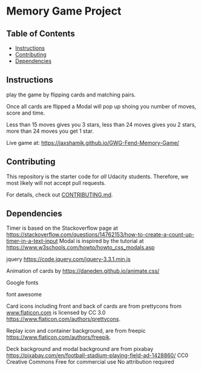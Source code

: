 # Memory Game Project

## Table of Contents

* [Instructions](#instructions)
* [Contributing](#contributing)
* [Dependencies](#dependencies)

## Instructions

play the game by flipping cards and matching pairs.

Once all cards are flipped a Modal will pop up shoing you number of moves, score and time.

Less than 15 moves gives you 3 stars, less than 24 moves gives you 2 stars, more than 24 moves you get 1 star.

Live game at: https://jaxshamik.github.io/GWG-Fend-Memory-Game/

## Contributing

This repository is the starter code for _all_ Udacity students. Therefore, we most likely will not accept pull requests.

For details, check out [CONTRIBUTING.md](CONTRIBUTING.md).

## Dependencies
Timer is based on the Stackoverflow page at https://stackoverflow.com/questions/14762153/how-to-create-a-count-up-timer-in-a-text-input
Modal is inspired by the tutorial at https://www.w3schools.com/howto/howto_css_modals.asp

jquery https://code.jquery.com/jquery-3.3.1.min.js

Animation of cards by https://daneden.github.io/animate.css/

Google fonts

font awesome

Card icons including front and back of cards are from  prettycons from www.flaticon.com is licensed by CC 3.0 
https://www.flaticon.com/authors/prettycons.


Replay icon and container background, are from freepic https://www.flaticon.com/authors/freepik.

Deck background and modal background are from pixabay https://pixabay.com/en/football-stadium-playing-field-ad-1428860/
CC0 Creative Commons
Free for commercial use 
No attribution required
